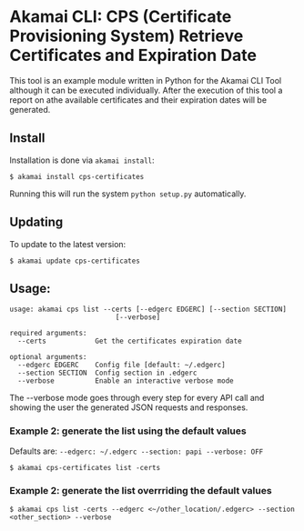 # Akamai CLI: CPS (Certificate Provisioning System) Retrieve Certificates and Expiration Date

This tool is an example module written in Python for the Akamai CLI Tool although it can be executed individually. After the execution of this tool a report on athe available certificates and their expiration dates will be generated.


## Install

Installation is done via `akamai install`:

```
$ akamai install cps-certificates
```

Running this will run the system `python setup.py` automatically. 

## Updating

To update to the latest version:

```
$ akamai update cps-certificates
```

## Usage:
```
usage: akamai cps list --certs [--edgerc EDGERC] [--section SECTION]
                          [--verbose]

required arguments:
  --certs            Get the certificates expiration date

optional arguments:
  --edgerc EDGERC    Config file [default: ~/.edgerc]
  --section SECTION  Config section in .edgerc
  --verbose          Enable an interactive verbose mode
```

The --verbose mode goes through every step for every API call and showing the user the generated JSON requests and responses.

### Example 2: generate the list using the default values

Defaults are:
`--edgerc: ~/.edgerc
--section: papi
--verbose: OFF`

```
$ akamai cps-certificates list -certs

```

### Example 2: generate the list overrriding the default values


```
$ akamai cps list -certs --edgerc <~/other_location/.edgerc> --section <other_section> --verbose
```
